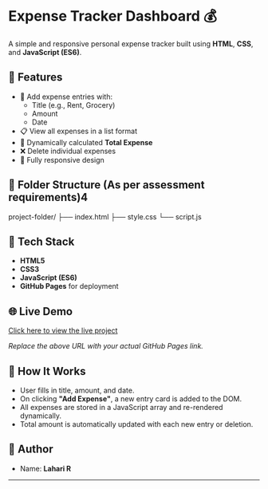# Expense Tracker Dashboard 💰

A simple and responsive personal expense tracker built using **HTML**, **CSS**, and **JavaScript (ES6)**.

## 📌 Features

- 🚀 Add expense entries with:
  - Title (e.g., Rent, Grocery)
  - Amount
  - Date
- 📋 View all expenses in a list format
- 💸 Dynamically calculated **Total Expense**
- ❌ Delete individual expenses
- 📱 Fully responsive design

## 📂 Folder Structure (As per assessment requirements)4

project-folder/
├── index.html
├── style.css
└── script.js

## 🔧 Tech Stack

- **HTML5**
- **CSS3**
- **JavaScript (ES6)**
- **GitHub Pages** for deployment

## 🌐 Live Demo

[Click here to view the live project](https://lara-21.github.io/Expense-Tracker/)

_Replace the above URL with your actual GitHub Pages link._

## 🧠 How It Works

- User fills in title, amount, and date.
- On clicking **"Add Expense"**, a new entry card is added to the DOM.
- All expenses are stored in a JavaScript array and re-rendered dynamically.
- Total amount is automatically updated with each new entry or deletion.

## 📝 Author

- Name: **Lahari R**


---


